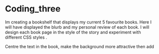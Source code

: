 # Coding_three
Im creating a bookshelf that displays my current 5 favourite books. Here I will have displayed the blurb and my personal review of each book. I will design each book page in the style of the story and experiment with different CSS styles .


Centre the text in the book, make the background more attractive then add 
